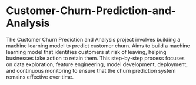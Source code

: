 # Customer-Churn-Prediction-and-Analysis
The Customer Churn Prediction and Analysis project involves building a machine learning model to predict customer churn.
Aims to build a machine learning model that identifies customers at risk of leaving, helping businesses take action to retain them. This step-by-step process focuses on data exploration, feature engineering, model development, deployment, and continuous monitoring to ensure that the churn prediction system remains effective over time.
